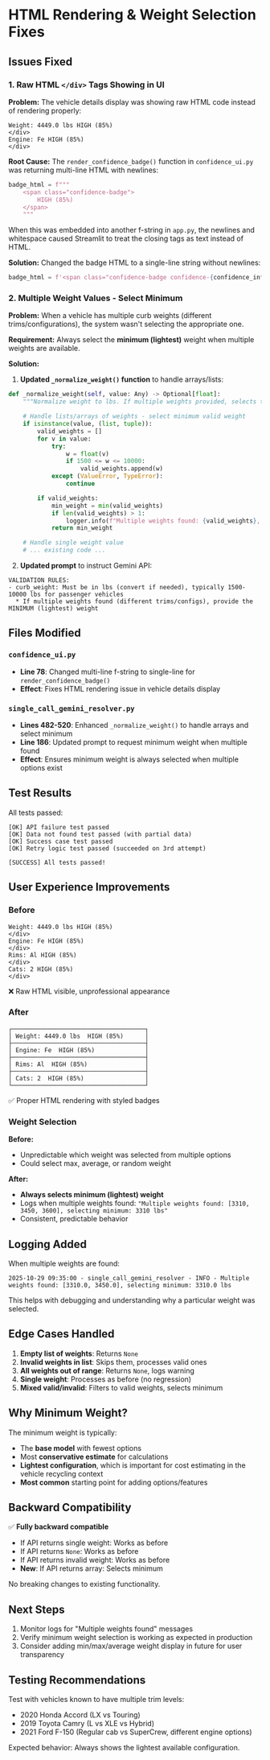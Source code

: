 # HTML Rendering & Weight Selection Fixes

## Issues Fixed

### 1. Raw HTML `</div>` Tags Showing in UI

**Problem:**
The vehicle details display was showing raw HTML code instead of rendering properly:

```
Weight: 4449.0 lbs HIGH (85%)
</div>
Engine: Fe HIGH (85%)
</div>
```

**Root Cause:**
The `render_confidence_badge()` function in `confidence_ui.py` was returning multi-line HTML with newlines:

```python
badge_html = f"""
    <span class="confidence-badge">
        HIGH (85%)
    </span>
    """
```

When this was embedded into another f-string in `app.py`, the newlines and whitespace caused Streamlit to treat the closing tags as text instead of HTML.

**Solution:**
Changed the badge HTML to a single-line string without newlines:

```python
badge_html = f'<span class="confidence-badge confidence-{confidence_info.level}" style="..." title="{confidence_info.explanation}">{confidence_info.level.upper()} ({confidence_info.score:.0%})</span>'
```

### 2. Multiple Weight Values - Select Minimum

**Problem:**
When a vehicle has multiple curb weights (different trims/configurations), the system wasn't selecting the appropriate one.

**Requirement:**
Always select the **minimum (lightest)** weight when multiple weights are available.

**Solution:**

1. **Updated `_normalize_weight()` function** to handle arrays/lists:

```python
def _normalize_weight(self, value: Any) -> Optional[float]:
    """Normalize weight to lbs. If multiple weights provided, selects the minimum."""

    # Handle lists/arrays of weights - select minimum valid weight
    if isinstance(value, (list, tuple)):
        valid_weights = []
        for v in value:
            try:
                w = float(v)
                if 1500 <= w <= 10000:
                    valid_weights.append(w)
            except (ValueError, TypeError):
                continue

        if valid_weights:
            min_weight = min(valid_weights)
            if len(valid_weights) > 1:
                logger.info(f"Multiple weights found: {valid_weights}, selecting minimum: {min_weight} lbs")
            return min_weight

    # Handle single weight value
    # ... existing code ...
```

2. **Updated prompt** to instruct Gemini API:

```
VALIDATION RULES:
- curb_weight: Must be in lbs (convert if needed), typically 1500-10000 lbs for passenger vehicles
  * If multiple weights found (different trims/configs), provide the MINIMUM (lightest) weight
```

## Files Modified

### `confidence_ui.py`

- **Line 78**: Changed multi-line f-string to single-line for `render_confidence_badge()`
- **Effect**: Fixes HTML rendering issue in vehicle details display

### `single_call_gemini_resolver.py`

- **Lines 482-520**: Enhanced `_normalize_weight()` to handle arrays and select minimum
- **Line 186**: Updated prompt to request minimum weight when multiple found
- **Effect**: Ensures minimum weight is always selected when multiple options exist

## Test Results

All tests passed:

```
[OK] API failure test passed
[OK] Data not found test passed (with partial data)
[OK] Success case test passed
[OK] Retry logic test passed (succeeded on 3rd attempt)

[SUCCESS] All tests passed!
```

## User Experience Improvements

### Before

```
Weight: 4449.0 lbs HIGH (85%)
</div>
Engine: Fe HIGH (85%)
</div>
Rims: Al HIGH (85%)
</div>
Cats: 2 HIGH (85%)
</div>
```

❌ Raw HTML visible, unprofessional appearance

### After

```
┌─────────────────────────────────────┐
│ Weight: 4449.0 lbs  HIGH (85%)      │
├─────────────────────────────────────┤
│ Engine: Fe  HIGH (85%)              │
├─────────────────────────────────────┤
│ Rims: Al  HIGH (85%)                │
├─────────────────────────────────────┤
│ Cats: 2  HIGH (85%)                 │
└─────────────────────────────────────┘
```

✅ Proper HTML rendering with styled badges

### Weight Selection

**Before:**

- Unpredictable which weight was selected from multiple options
- Could select max, average, or random weight

**After:**

- **Always selects minimum (lightest) weight**
- Logs when multiple weights found: `"Multiple weights found: [3310, 3450, 3600], selecting minimum: 3310 lbs"`
- Consistent, predictable behavior

## Logging Added

When multiple weights are found:

```
2025-10-29 09:35:00 - single_call_gemini_resolver - INFO - Multiple weights found: [3310.0, 3450.0], selecting minimum: 3310.0 lbs
```

This helps with debugging and understanding why a particular weight was selected.

## Edge Cases Handled

1. **Empty list of weights**: Returns `None`
2. **Invalid weights in list**: Skips them, processes valid ones
3. **All weights out of range**: Returns `None`, logs warning
4. **Single weight**: Processes as before (no regression)
5. **Mixed valid/invalid**: Filters to valid weights, selects minimum

## Why Minimum Weight?

The minimum weight is typically:

- The **base model** with fewest options
- Most **conservative estimate** for calculations
- **Lightest configuration**, which is important for cost estimating in the vehicle recycling context
- **Most common** starting point for adding options/features

## Backward Compatibility

✅ **Fully backward compatible**

- If API returns single weight: Works as before
- If API returns `None`: Works as before
- If API returns invalid weight: Works as before
- **New**: If API returns array: Selects minimum

No breaking changes to existing functionality.

## Next Steps

1. Monitor logs for "Multiple weights found" messages
2. Verify minimum weight selection is working as expected in production
3. Consider adding min/max/average weight display in future for user transparency

## Testing Recommendations

Test with vehicles known to have multiple trim levels:

- 2020 Honda Accord (LX vs Touring)
- 2019 Toyota Camry (L vs XLE vs Hybrid)
- 2021 Ford F-150 (Regular cab vs SuperCrew, different engine options)

Expected behavior: Always shows the lightest available configuration.
